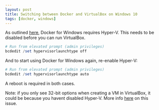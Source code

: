 ```yaml
---
layout: post
title: Switching between Docker and VirtualBox on Windows 10
tags: [docker, windows]
---
```


As outlined [here](https://stackoverflow.com/a/40261418/2448495), Docker for Windows requires Hyper-V. This needs to be disabled before you can run VirtualBox.

```powershell
# Run from elevated prompt (admin privileges)
bcdedit /set hypervisorlaunchtype off
```

And to start using Docker for Windows again, re-enable Hyper-V:

```powershell
# Run from elevated prompt (admin privileges)
bcdedit /set hypervisorlaunchtype auto
```

A reboot is required in both cases.

Note: if you only see 32-bit options when creating a VM in VirtualBox, it could be because you havent disabled Hyper-V. More info [here](https://superuser.com/a/866963/268885) on this issue.
